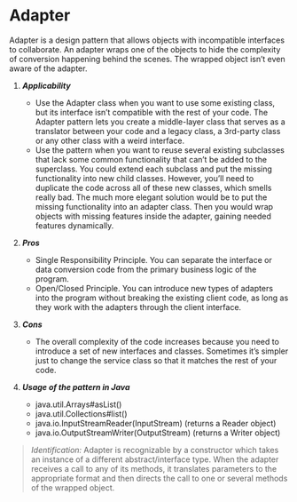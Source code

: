 # Adapter

Adapter is a design pattern that allows objects with incompatible interfaces to collaborate.
An adapter wraps one of the objects to hide the complexity of conversion happening behind the scenes.
The wrapped object isn’t even aware of the adapter.

1. ___Applicability___
    * Use the Adapter class when you want to use some existing class, but its interface isn’t compatible with the rest of your code.
      The Adapter pattern lets you create a middle-layer class that serves as a translator between your code and a legacy class, a 3rd-party class or any other class with a weird interface.
    * Use the pattern when you want to reuse several existing subclasses that lack some common functionality that can’t be added to the superclass.
      You could extend each subclass and put the missing functionality into new child classes.
      However, you’ll need to duplicate the code across all of these new classes, which smells really bad.
      The much more elegant solution would be to put the missing functionality into an adapter class.
      Then you would wrap objects with missing features inside the adapter, gaining needed features dynamically.

2. ___Pros___
    * Single Responsibility Principle. You can separate the interface or data conversion code from the primary business logic of the program.
    * Open/Closed Principle. You can introduce new types of adapters into the program without breaking the existing client code, as long as they work with the adapters through the client interface.

3. ___Cons___
    * The overall complexity of the code increases because you need to introduce a set of new interfaces and classes.
      Sometimes it’s simpler just to change the service class so that it matches the rest of your code.

4. ___Usage of the pattern in Java___
    * java.util.Arrays#asList()
    * java.util.Collections#list()
    * java.io.InputStreamReader(InputStream) (returns a Reader object)
    * java.io.OutputStreamWriter(OutputStream) (returns a Writer object)

> _Identification:_ Adapter is recognizable by a constructor which takes an instance of a different abstract/interface type.
  When the adapter receives a call to any of its methods, it translates parameters to the appropriate format and then directs the call to one or several methods of the wrapped object.
